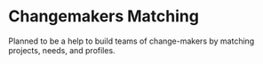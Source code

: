 # Changemakers Matching

Planned to be a help to build teams of change-makers by matching projects, needs, and profiles.





